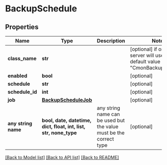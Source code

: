 # BackupSchedule


## Properties
Name | Type | Description | Notes
------------ | ------------- | ------------- | -------------
**class_name** | **str** |  | [optional]  if omitted the server will use the default value of "CmonBackupSchedule"
**enabled** | **bool** |  | [optional] 
**schedule** | **str** |  | [optional] 
**schedule_id** | **int** |  | [optional] 
**job** | [**BackupScheduleJob**](BackupScheduleJob.md) |  | [optional] 
**any string name** | **bool, date, datetime, dict, float, int, list, str, none_type** | any string name can be used but the value must be the correct type | [optional]

[[Back to Model list]](../README.md#documentation-for-models) [[Back to API list]](../README.md#documentation-for-api-endpoints) [[Back to README]](../README.md)


